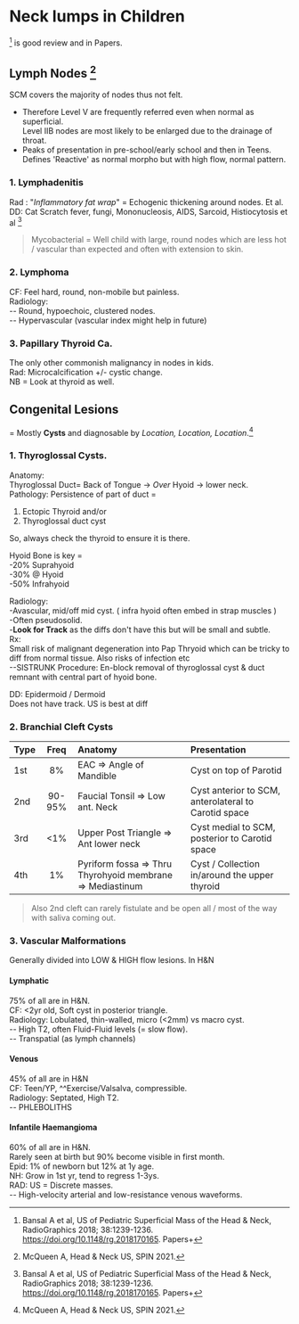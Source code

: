 
# Neck lumps in Children 

[^Bansal2018] is good review and in Papers. 
[^McQueen2021]:McQueen A, Head & Neck US, SPIN 2021.
[^Bansal2018]:Bansal A et al, US of Pediatric Superficial Mass of the Head & Neck, RadioGraphics 2018; 38:1239-1236. https://doi.org/10.1148/rg.2018170165. Papers+

## Lymph Nodes [^McQueen2021]

SCM covers the majority of nodes thus not felt.  
- Therefore Level V are frequently referred even when normal as superficial.   
Level IIB nodes are most likely to be enlarged due to the drainage of throat.  
- Peaks of presentation in pre-school/early school and then in Teens.  
Defines 'Reactive' as normal morpho but with high flow, normal pattern.  

### 1. Lymphadenitis 

Rad : "*Inflammatory fat wrap*" = Echogenic thickening around nodes. Et al.  
DD: Cat Scratch fever, fungi, Mononucleosis, AIDS, Sarcoid, Histiocytosis et al [^Bansal2018]

> Mycobacterial = Well child with large, round nodes which are less hot / vascular than expected and often with extension to skin.  

### 2. Lymphoma 
CF: Feel hard, round, non-mobile but painless.  
Radiology:   
-- Round, hypoechoic, clustered nodes.    
-- Hypervascular (vascular index might help in future)

### 3. Papillary Thyroid Ca.
The only other commonish malignancy in nodes in kids.  
Rad: Microcalcification +/- cystic change.  
NB = Look at thyroid as well. 

## Congenital Lesions   
= Mostly **Cysts** and diagnosable by *Location, Location, Location*.[^McQueen2021]

### 1. Thyroglossal Cysts.
Anatomy:  
Thyroglossal Duct= Back of Tongue -> *Over* Hyoid -> lower neck.  
Pathology: Persistence of part of duct =   
1) Ectopic Thyroid and/or   
2) Thyroglossal duct cyst   
   
So, always check the thyroid to ensure it is there.   

Hyoid Bone is key =   
 -20% Suprahyoid   
 -30% @ Hyoid   
 -50% Infrahyoid    
   
Radiology:   
-Avascular, mid/off mid cyst. ( infra hyoid often embed in strap muscles )  
-Often pseudosolid.  
-**Look for Track** as the diffs don't have this but will be small and subtle.  
Rx:   
Small risk of malignant degeneration into Pap Thryoid which can be tricky to diff from normal tissue. Also risks of infection etc    
--SISTRUNK Procedure: En-block removal of thyroglossal cyst & duct remnant with central part of hyoid bone.   

DD: Epidermoid / Dermoid   
Does not have track. US is best at diff  

### 2. Branchial Cleft Cysts 

Type | Freq | Anatomy | Presentation |  
:---|:---:|:---|:---|
1st | 8% | EAC => Angle of Mandible | Cyst on top of Parotid | 
2nd | 90-95% | Faucial Tonsil => Low ant. Neck | Cyst anterior to SCM, anterolateral to Carotid space |
3rd | <1% | Upper Post Triangle => Ant lower neck | Cyst medial to SCM, posterior to Carotid space 
4th | 1%  | Pyriform fossa => Thru Thyrohyoid membrane => Mediastinum | Cyst / Collection in/around the upper thyroid | 

> Also 2nd cleft can rarely fistulate and be open all / most of the way with saliva coming out. 

### 3. Vascular Malformations 

Generally divided into LOW & HIGH flow lesions.
In H&N 

#### Lymphatic   
75% of all are in H&N.   
CF: <2yr old, Soft cyst in posterior triangle.  
Radiology: Lobulated, thin-walled, micro (<2mm) vs macro cyst.  
-- High T2, often Fluid-Fluid levels (= slow flow).  
-- Transpatial (as lymph channels)   

#### Venous   
45% of all are in H&N   
CF: Teen/YP, ^^Exercise/Valsalva, compressible.   
Radiology: Septated, High T2.   
-- PHLEBOLITHS  

#### Infantile Haemangioma   
60% of all are in H&N.    
Rarely seen at birth but 90% become visible in first month.   
Epid: 1% of newborn but 12% at 1y age.  
NH: Grow in 1st yr, tend to regress 1-3ys.   
RAD: US = Discrete masses.  
-- High-velocity arterial and low-resistance venous waveforms.  


